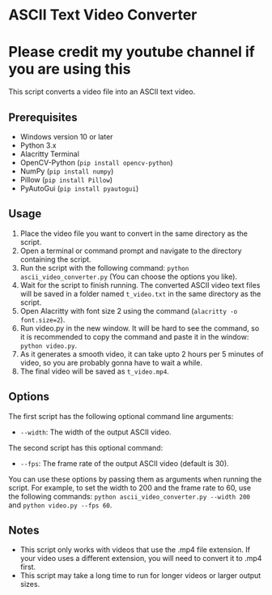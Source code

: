 # ASCII Text Video Converter

# Please credit my youtube channel if you are using this

This script converts a video file into an ASCII text video.

## Prerequisites

* Windows version 10 or later
* Python 3.x
* Alacritty Terminal
* OpenCV-Python (`pip install opencv-python`)
* NumPy (`pip install numpy`)
* Pillow (`pip install Pillow`)
* PyAutoGui (`pip install pyautogui`)

## Usage

1. Place the video file you want to convert in the same directory as the script.
2. Open a terminal or command prompt and navigate to the directory containing the script.
3. Run the script with the following command: `python ascii_video_converter.py` (You can choose the options you like).
4. Wait for the script to finish running. The converted ASCII video text files will be saved in a folder named `t_video.txt` in the same directory as the script.
5. Open Alacritty with font size 2 using the command (`alacritty -o font.size=2`).
6. Run video.py in the new window. It will be hard to see the command, so it is recommended to copy the command and paste it in the window: `python video.py`.
7. As it generates a smooth video, it can take upto 2 hours per 5 minutes of video, so you are probably gonna have to wait a while.
8. The final video will be saved as `t_video.mp4`.

## Options

The first script has the following optional command line arguments:

* `--width`: The width of the output ASCII video.

The second script has this optional command:
* `--fps`: The frame rate of the output ASCII video (default is 30).

You can use these options by passing them as arguments when running the script. For example, to set the width to 200 and the frame rate to 60, use the following commands: `python ascii_video_converter.py --width 200` and `python video.py --fps 60`.

## Notes

* This script only works with videos that use the .mp4 file extension. If your video uses a different extension, you will need to convert it to .mp4 first.
* This script may take a long time to run for longer videos or larger output sizes.
